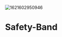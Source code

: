 ![1621602950946](https://user-images.githubusercontent.com/51900501/119143057-cdf7d800-ba64-11eb-8f90-bb2e3ecf9a7c.png)
# Safety-Band
